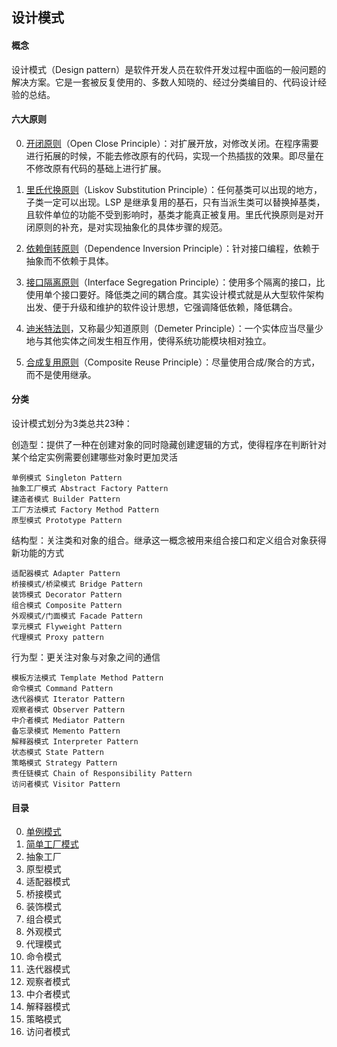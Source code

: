 ## 设计模式

#### 概念

设计模式（Design pattern）是软件开发人员在软件开发过程中面临的一般问题的解决方案。它是一套被反复使用的、多数人知晓的、经过分类编目的、代码设计经验的总结。

#### 六大原则

0. [开闭原则](https://github.com/mylafe/design-patterns-php/blob/master/Rule/open.md)（Open Close Principle）：对扩展开放，对修改关闭。在程序需要进行拓展的时候，不能去修改原有的代码，实现一个热插拔的效果。即尽量在不修改原有代码的基础上进行扩展。

1. [里氏代换原则](https://github.com/mylafe/design-patterns-php/blob/master/Rule/liskov.md)（Liskov Substitution Principle）：任何基类可以出现的地方，子类一定可以出现。LSP 是继承复用的基石，只有当派生类可以替换掉基类，且软件单位的功能不受到影响时，基类才能真正被复用。里氏代换原则是对开闭原则的补充，是对实现抽象化的具体步骤的规范。

2. [依赖倒转原则](https://github.com/mylafe/design-patterns-php/blob/master/Rule/dependence.md)（Dependence Inversion Principle）：针对接口编程，依赖于抽象而不依赖于具体。

3. [接口隔离原则](https://github.com/mylafe/design-patterns-php/blob/master/Rule/interface.md)（Interface Segregation Principle）：使用多个隔离的接口，比使用单个接口要好。降低类之间的耦合度。其实设计模式就是从大型软件架构出发、便于升级和维护的软件设计思想，它强调降低依赖，降低耦合。

4. [迪米特法则](https://github.com/mylafe/design-patterns-php/blob/master/Rule/demeter.md)，又称最少知道原则（Demeter Principle）：一个实体应当尽量少地与其他实体之间发生相互作用，使得系统功能模块相对独立。

5. [合成复用原则](https://github.com/mylafe/design-patterns-php/blob/master/Rule/composite.md)（Composite Reuse Principle）：尽量使用合成/聚合的方式，而不是使用继承。

#### 分类

设计模式划分为3类总共23种：

创造型：提供了一种在创建对象的同时隐藏创建逻辑的方式，使得程序在判断针对某个给定实例需要创建哪些对象时更加灵活

    单例模式 Singleton Pattern
    抽象工厂模式 Abstract Factory Pattern
    建造者模式 Builder Pattern
    工厂方法模式 Factory Method Pattern
    原型模式 Prototype Pattern

结构型：关注类和对象的组合。继承这一概念被用来组合接口和定义组合对象获得新功能的方式
    
    适配器模式 Adapter Pattern
    桥接模式/桥梁模式 Bridge Pattern
    装饰模式 Decorator Pattern
    组合模式 Composite Pattern
    外观模式/门面模式 Facade Pattern
    享元模式 Flyweight Pattern
    代理模式 Proxy pattern

行为型：更关注对象与对象之间的通信
    
    模板方法模式 Template Method Pattern
    命令模式 Command Pattern
    迭代器模式 Iterator Pattern
    观察者模式 Observer Pattern
    中介者模式 Mediator Pattern
    备忘录模式 Memento Pattern
    解释器模式 Interpreter Pattern
    状态模式 State Pattern
    策略模式 Strategy Pattern
    责任链模式 Chain of Responsibility Pattern
    访问者模式 Visitor Pattern
 
#### 目录

0. [单例模式](https://github.com/mylafe/design-patterns-php/blob/master/Singleton)
1. [简单工厂模式](https://github.com/mylafe/design-patterns-php/blob/master/SimpleFactory)
2. 抽象工厂
3. 原型模式
4. 适配器模式
5. 桥接模式
6. 装饰模式
7. 组合模式
8. 外观模式
9. 代理模式
10. 命令模式
11. 迭代器模式
12. 观察者模式
13. 中介者模式
14. 解释器模式
15. 策略模式
16. 访问者模式
